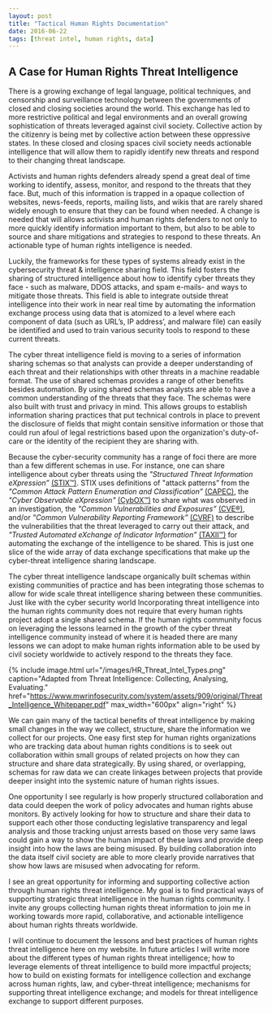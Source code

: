 ```yaml
---
layout: post
title: "Tactical Human Rights Documentation"
date: 2016-06-22
tags: [threat intel, human rights, data]
---
```


## A Case for Human Rights Threat Intelligence

There is a growing exchange of legal language, political techniques, and censorship and surveillance technology between the governments of closed and closing societies around the world. This exchange has led to more restrictive political and legal environments and an overall growing sophistication of threats leveraged against civil society. Collective action by the citizenry is being met by collective action between these oppressive states. In these closed and closing spaces civil society needs actionable intelligence that will allow them to rapidly identify new threats and respond to their changing threat landscape.

Activists and human rights defenders already spend a great deal of time working to identify, assess, monitor, and respond to the threats that they face. But, much of this information is trapped in a opaque collection of websites, news-feeds, reports, mailing lists, and wikis that are rarely shared widely enough to ensure that they can be found when needed. A change is needed that will allows activists and human rights defenders to not only to more quickly identify information important to them, but also to be able to source and share mitigations and strategies to respond to these threats.  An actionable type of human rights intelligence is needed.

Luckily, the frameworks for these types of systems already exist in the cybersecurity threat & intelligence sharing field. This field fosters the sharing of structured intelligence about how to identify cyber threats they face - such as malware, DDOS attacks, and spam e-mails- and ways to mitigate those threats. This field is able to integrate outside threat intelligence into their work in near real time by automating the information exchange process using data that is atomized to a level where each component of data (such as URL’s, IP address’, and malware file) can easily be identified and used to train various security tools to respond to these current threats.

The cyber threat intelligence field is moving to a series of information sharing schemas so that analysts can provide a deeper understanding of each threat and their relationships with other threats in a machine readable format. The use of shared schemas provides a range of other benefits besides automation. By using shared schemas analysts are able to have a common understanding of the threats that they face. The schemas were also built with trust and privacy in mind. This allows groups to establish information sharing practices that put technical controls in place to prevent the disclosure of fields that might contain sensitive information or those that could run afoul of legal restrictions based upon the organization's duty-of-care or the identity of the recipient they are sharing with.

Because the cyber-security community has a range of foci there are more than a few different schemas in use. For instance, one can share intelligence about cyber threats using the *"Structured Threat Information eXpression”* [(STIX™)](https://stixproject.github.io/). STIX uses definitions of "attack patterns” from the *"Common Attack Pattern Enumeration and Classification”* [(CAPEC)](https://capec.mitre.org/), the *"Cyber Observable eXpression"* [(CybOX™)](https://cyboxproject.github.io/) to share what was observed in an investigation, the *"Common Vulnerabilities and Exposures”* [(CVE®)](https://cve.mitre.org/), and/or *"Common Vulnerability Reporting Framework”* [(CVRF)](http://cvrf.github.io/) to describe the vulnerabilities that the threat leveraged to carry out their attack, and *"Trusted Automated eXchange of Indicator Information”* [(TAXII™)](https://taxiiproject.github.io/) for automating the exchange of the intelligence to be shared. This is just one slice of the wide array of data exchange specifications that make up the cyber-threat intelligence sharing landscape.

The cyber threat intelligence landscape organically built schemas within existing communities of practice and has been integrating those schemas to allow for wide scale threat intelligence sharing between these communities. Just like with the cyber security world Incorporating threat intelligence into the human rights community does not require that every human rights project adopt a single shared schema. If the human rights community focus on leveraging the lessons learned in the growth of the cyber threat intelligence community instead of where it is headed there are many lessons we can adopt to make human rights information able to be used by civil society worldwide to actively respond to the threats they face.

{% include image.html url="/images/HR_Threat_Intel_Types.png" caption="Adapted from Threat Intelligence: Collecting, Analysing, Evaluating." href="https://www.mwrinfosecurity.com/system/assets/909/original/Threat_Intelligence_Whitepaper.pdf" max_width="600px" align="right" %}

We can gain many of the tactical benefits of threat intelligence by making small changes in the way we collect, structure, share the information we collect for our projects. One easy first step for human rights organizations who are tracking data about human rights conditions is to seek out collaboration within small groups of related projects on how they can structure and share data strategically. By using shared, or overlapping, schemas for raw data we can create linkages between projects that provide deeper insight into the systemic nature of human rights issues.

One opportunity I see regularly is how properly structured collaboration and data could deepen the work of policy advocates and human rights abuse monitors. By actively looking for how to structure and share their data to support each other those conducting legislative transparency and legal analysis and those tracking unjust arrests based on those very same laws could gain a way to show the human impact of these laws and provide deep insight into how the laws are being misused. By building collaboration into the data itself civil society are able to more clearly provide narratives that show how laws are misused when advocating for reform.

I see an great opportunity for informing and supporting collective action through human rights threat intelligence. My goal is to find practical ways of supporting strategic threat intelligence in the human rights community. I invite any groups collecting human rights threat information to join me in working towards more rapid, collaborative, and actionable intelligence about human rights threats worldwide.

I will continue to document the lessons and best practices of human rights threat intelligence here on my website. In future articles I will write more about the different types of human rights threat intelligence; how to leverage elements of threat intelligence to build more impactful projects; how to build on existing formats for intelligence collection and exchange across human rights, law, and cyber-threat intelligence; mechanisms for supporting threat intelligence exchange; and models for threat intelligence exchange to support different purposes.

